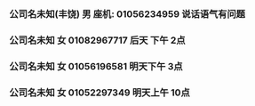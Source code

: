 ### 公司名未知(丰饶) 男 座机: 01056234959 说话语气有问题

### 公司名未知 女 01082967717  后天 下午 2点

### 公司名未知 女 01056196581 明天下午 3点

### 公司名未知 女 01052297349 明天上午 10点